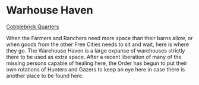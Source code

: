 # Warhouse Haven
[Cobblebrick Quarters](Cobblebrick%20Quarters%20Overview.md)

When the Farmers and Ranchers need more space than their barns allow, or when goods from the other Free Cities needs to sit and wait, here is where they go. The Warehouse Haven is a large expanse of warehouses strictly there to be used as extra space. After a recent liberation of many of the missing persons capable of healing here, the Order has begun to put their own rotations of Hunters and Gazers to keep an eye here in case there is another place to be found here.